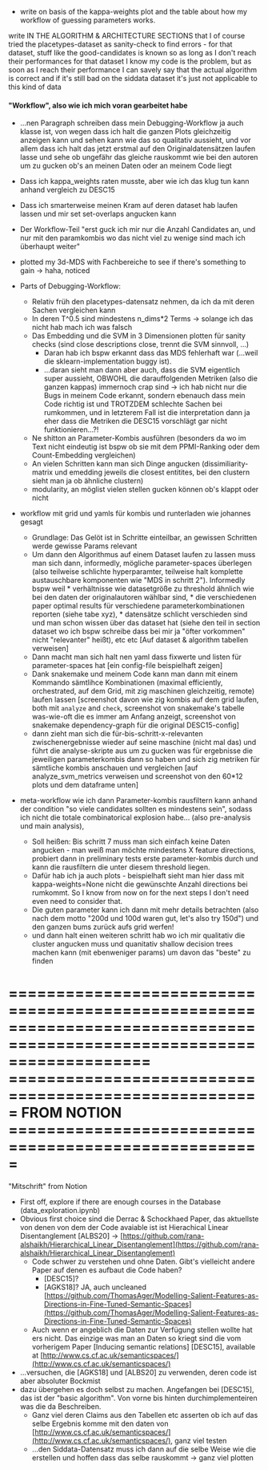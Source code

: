 * write on basis of the kappa-weights plot and the table about how my workflow of guessing parameters works.

write IN THE ALGORITHM & ARCHITECTURE SECTIONS that I of course tried the placetypes-dataset as sanity-check to find errors - for that dataset, stuff like the good-candidates is known so as long as I don't reach their performances for that dataset I know my code is the problem, but as soon as I reach their performance I can savely say that the actual algorithm is correct and if it's still bad on the siddata dataset it's just not applicable to this kind of data


#### "Workflow", also wie ich mich voran gearbeitet habe

* ...nen Paragraph schreiben dass mein Debugging-Workflow ja auch klasse ist, von wegen dass ich halt die ganzen Plots gleichzeitig anzeigen kann und sehen kann wie das so qualitativ aussieht, und vor allem dass ich halt das jetzt erstmal auf den Originaldatensätzen laufen lasse und sehe ob ungefähr das gleiche rauskommt wie bei den autoren um zu gucken ob's an meinen Daten oder an meinem Code liegt
* Dass ich kappa_weights raten musste, aber wie ich das klug tun kann anhand vergleich zu DESC15 
* Dass ich smarterweise meinen Kram auf deren dataset hab laufen lassen und mir set set-overlaps angucken kann
* Der Workflow-Teil "erst guck ich mir nur die Anzahl Candidates an, und nur mit den paramkombis wo das nicht viel zu wenige sind mach ich überhaupt weiter"
* plotted my 3d-MDS with Fachbereiche to see if there's something to gain -> haha, noticed 
* Parts of Debugging-Workflow:
	* Relativ früh den placetypes-datensatz nehmen, da ich da mit deren Sachen vergleichen kann
	* In deren T^0.5 sind mindestens n_dims*2 Terms -> solange ich das nicht hab mach ich was falsch
	* Das Embedding und die SVM in 3 Dimensionen plotten für sanity checks (sind close descriptions close, trennt die SVM sinnvoll, ...)
		* Daran hab ich bspw erkannt dass das MDS fehlerhaft war (...weil die sklearn-implementation buggy ist). 
		* ...daran sieht man dann aber auch, dass die SVM eigentlich super aussieht, OBWOHL die darauffolgenden Metriken (also die ganzen kappas) immernoch crap sind -> ich hab nicht nur die Bugs in meinem Code erkannt, sondern ebenauch dass mein Code richtig ist und TROTZDEM schlechte Sachen bei rumkommen, und in letzterem Fall ist die interpretation dann ja eher dass die Metriken die DESC15 vorschlägt gar nicht funktionieren...?!
	* Ne shitton an Parameter-Kombis ausführen (besonders da wo im Text nicht eindeutig ist bspw ob sie mit dem PPMI-Ranking oder dem Count-Embedding vergleichen)
	* An vielen Schritten kann man sich Dinge angucken (dissimiliarity-matrix und emedding jeweils die closest entitites, bei den clustern sieht man ja ob ähnliche clustern)
	* modularity, an möglist vielen stellen gucken können ob's klappt oder nicht

* workflow mit grid und yamls für kombis und runterladen wie johannes gesagt 
	* Grundlage: Das Gelöt ist in Schritte einteilbar, an gewissen Schritten werde gewisse Params relevant
	* Um dann den Algorithmus auf einem Dataset laufen zu lassen muss man sich dann, informedly, mögliche parameter-spaces überlegen (also teilweise schlichte hyperparamter, teilweise halt komplette austauschbare komponenten wie "MDS in schritt 2"). Informedly bspw weil * verhältnisse wie datasetgröße zu threshold ähnlich wie bei den daten der originalautoren wählbar sind, * die verschiedenen paper optimal results für verschiedene parameterkombinationen reporten (siehe tabe xyz), * datensätze schlicht verschieden sind und man schon wissen über das dataset hat (siehe den teil in section dataset wo ich bspw schreibe dass bei mir ja "öfter vorkommen" nicht "relevanter" heißt), etc etc  [Auf dataset & algorithm tabellen verweisen]
	* Dann macht man sich halt nen yaml dass fixwerte und listen für parameter-spaces hat [ein config-file beispielhaft zeigen]
	* Dank snakemake und meinem Code kann man dann mit einem Kommando sämtlihce Kombinationen (maximal efficiently, orchestrated, auf dem Grid, mit zig maschinen gleichzeitig, remote) laufen lassen  [screenshot davon wie zig kombis auf dem grid laufen, both mit `analyze` and `check`, screenshot von snakemake's tabelle was-wie-oft die es immer am Anfang anzeigt, screenshot von snakemake dependency-graph für die original DESC15-config]
	* dann zieht man sich die für-bis-schritt-x-relevanten zwischenergebnisse wieder auf seine maschine (nicht mal das) und führt die analyse-skripte aus um zu gucken was für ergebnisse die jeweiligen parameterkombis dann so haben und sich zig metriken für sämtliche kombis anschauen und vergleichen [auf analyze_svm_metrics verweisen und screenshot von den 60*12 plots und dem dataframe unten]

* meta-workflow wie ich dann Parameter-kombis rausfiltern kann anhand der condition "so viele candidates sollten es mindestens sein", sodass ich nicht die totale combinatorical explosion habe... (also pre-analysis und main analysis),
	* Soll heißen: Bis schritt 7 muss man sich einfach keine Daten angucken - man weiß man möchte mindestens X feature directions, probiert dann in preliminary tests erste parameter-kombis durch und kann die rausfiltern die unter diesem threshold liegen. 
	* Dafür hab ich ja auch plots - beispielhaft sieht man hier dass mit kappa-weights=None nicht die gewünschte Anzahl directions bei rumkommt. So I know from now on for the next steps I don't need even need to consider that. 
	* Die guten parameter kann ich dann mit mehr details betrachten (also nach dem motto "200d und 100d waren gut, let's also try 150d") und den ganzen bums zurück aufs grid werfen! 
	* und dann halt einen weiteren schritt hab wo ich mir qualitativ die cluster angucken muss und quanitativ shallow decision trees machen kann (mit ebenweniger params) um davon das "beste" zu finden


=======================================================================================================================
===================================================== FROM NOTION =====================================================
=======================================================================================================================
"Mitschrift" from Notion


- First off, explore if there are enough courses in the Database (data_exploration.ipynb)
- Obvious first choice sind die Derrac & Schockhaed Paper, das aktuellste von denen von dem der Code avaiable ist ist Hierachical Linear Disentanglement [ALBS20] -> [https://github.com/rana-alshaikh/Hierarchical_Linear_Disentanglement](https://github.com/rana-alshaikh/Hierarchical_Linear_Disentanglement)
    - Code schwer zu verstehen und ohne Daten. Gibt's vielleicht andere Paper auf denen es aufbaut die Code haben?
        - [DESC15]?
        - [AGKS18]? JA, auch uncleaned [https://github.com/ThomasAger/Modelling-Salient-Features-as-Directions-in-Fine-Tuned-Semantic-Spaces](https://github.com/ThomasAger/Modelling-Salient-Features-as-Directions-in-Fine-Tuned-Semantic-Spaces)
    - Auch wenn er angeblich die Daten zur Verfügung stellen wollte hat ers nicht. Das einzige was man an Daten so kriegt sind die vom vorherigem Paper [Inducing semantic relations] [DESC15], available at [http://www.cs.cf.ac.uk/semanticspaces/](http://www.cs.cf.ac.uk/semanticspaces/)
- ...versuchen, die [AGKS18] und [ALBS20] zu verwenden, deren code ist aber absoluter Bockmist
- dazu übergehen es doch selbst zu machen. Angefangen bei [DESC15], das ist der "basic algorithm". Von vorne bis hinten durchimplementeiren was die da Beschreiben.
    - Ganz viel deren Claims aus den Tabellen etc asserten ob ich auf das selbe Ergebnis komme mit den daten von [http://www.cs.cf.ac.uk/semanticspaces/](http://www.cs.cf.ac.uk/semanticspaces/), ganz viel testen
    - ...den Siddata-Datensatz muss ich dann auf die selbe Weise wie die erstellen und hoffen dass das selbe rauskommt → ganz viel plotten